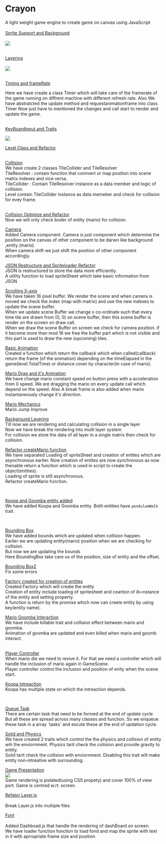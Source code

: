 # Crayon
A light weight game engine to create game on canvas using JavaScript<br/><br/>
[Sprite Support and Background](../../tree/110f6e95ebf5794fc69feea9b39a933364996c95)<br/><br/>
<img src="https://github.com/devanshugarg1994/Crayon/blob/master/Docs/BG.png" />
<br/><br/>

[Layering](../../tree/a4c70cd1b39b82dec59546dbdc87d20db11e9a82)<br/><br/>
<img src="https://github.com/devanshugarg1994/Crayon/blob/master/Docs/Layers.png" />
<br/><br/>

[Timing and frameRate](../../tree/9ebc3e740c2b0caaf2c8c4a77d9b216667054de4)<br/>

Here we have create a class Timer which will take care of the framerate of the game running on diffrent machine with different refresh rate.
Also We have abstratcted the update method and requestanimationframe into class Timer
Now just have to mentioned the changes and call start to render and update the game.
<br><br>

[KeyBoardInput and Traits](../../tree/dc47bebf8f5c80a7fe9dcc11da0c15f9606eb00b)<br/>

<img src="https://github.com/devanshugarg1994/Crayon/blob/master/Docs/Jump.png" /><br/>

[Level Class and Refactor](../../tree/381677ed31d640e866c48e87033de39ada91bea0)<br/><br/>

[Collision](../../tree/7aafc822ed6fb121f1826c04ebb6471471babd44)<br/>
We have create 2 classes TIleCollider and TileResolver <br/>
TileResolver : contain function that connvert or map position into scene matrix indexes and vice versa.<br/>
TileCollider : Contain TileResolver instance as a data member and logic of collision.<br/>
Level contain TileCollider instance as data memeber and check for collision for evey frame.<br/><br/>

[Collision Optimize and Refactor](../../tree/66d6b24860ad27d7126ef365be8e5cd99cdb376f)<br/>
Now we will only check boder of entity (mario) for collision.<br/>

[Camera](../../tree/98ef68f066d872b97e7ad9ec170ccd962e24024c)<br/>
Added Camera component. Camera is just component which determine the position on the canvas of other component to be darwn like background ,entity (mario). <br/>
When camera shift we just shift the position of other component accordingly.
<br/>

[JSON Restructure and Spriteloader Refactor](../../tree/b69ea8fe92bf7ed4a02c51fd53ebc86bb066ee76)<br/>
JSON is restructured to store the data more efficiently.<br/>
A utility function to load spriteSheet which take basic information from JSON
<br/>

[Scrolling X-axis](../../tree/d0bba6891d8b7ac9893ffc4578d2d2403dff3712)<br/>
We have taken 16 pixel buffer. We render the scene and when camera is moved we check the index (map with matrix)
and use the new indexes to update the scene buffer.<br/>
When we update scene Buffer we change x co-ordinate such that every time tile are drawn from (0, 0) on scene buffer, then this scene buffer is render on the screen on draw call.<br/>
When we draw the scene Buffer on screen we check for camera position. if it become more than mod 16 we free the buffer part which is not visible and this part is used to draw the new (upcoming) tiles.
<br/>

[Basic Animation](../../tree/4d3e6beb220ff3ca9200a1d8d334ad77271ea850)<br/>
Created a function which return the callback which when called(callback) return the frame (of the animation)
depending on the timeElapsed in the game(level.TotalTime) or distance cover by character(in case of mario).
<br/>

[Mario Drag and it's Animation](../../tree/1e3a3fe47a37717ec50c077dec873d44f6657e4a)<br/>
We have change mario constant speed on button press with a acceleration from 0 speed. We are dragging the mario on every
update call which depend on the speed.
Also A break frame is also added when mario instantaneously change it's direction. 
<br/>

[Mario Mechanics](../../tree/61b297b11f3c11ca9f3bcbbb2031d263b8ffc767)<br/>
Mario Jump Improve
<br/>


[Background Layering](../../tree/e4d6b667fc14c7218fd43f5f5df1f0b69dd0604d)<br/>
Till now we are rendering and calculating collision in a single layer<br/>
Now we have break the rendering into multi layer system<br/>
For collision we store the data of all layer in a single matrix  then check for collision.
<br/>

[Refactor createMario function](../../tree/3cd71b470613691344dc6dd738ea767e81414df0)<br/>
We have separated
Loading of spriteSheet and creation of entites which are asynchronous earlier. Now creation of entites are now synchronous as now thenable return a function which is used in script to create the object(entities).<br/>
Loading of sprite is still asynchronous.<br/>
Refactor createMario function.

<br/>

[Koopa and Goomba entity added](../../tree/32ad405bc21571bf914ace36ebcd0779889804a8)<br/>
We have added Koopa and Goomba entity. Both entities have `pendulumWalk` trait.

<br/>


[Bounding Box](../../tree/260db2f60bc85874177477b60dee5f1deb445ec7)<br/>
We have added bounds which are updated when collision happen.<br/>
Earlier we are updating entity(mario) position when we are checking for collision.<br/>
But now we are updating the bounds<br/>
Here BoundingBox take care us of the position, size of entity and the offset. 
<br/>

[Bounding Box2](../../tree/6547a5ea3270cc80401e87dde7d4c7ef2ace6ef2)<br/>
Fix some errors
<br/>

[Factory created for creation of entites](../../tree/3041d43dc48b01d50561ef61d82cba35a145b3f9)<br/>
Created Factory which will create the entity<br/>
Creation of entity include loading of spritesheet and ceartion of ib=nstance of the entity and setting property.
<br/>
A function is return by the promise which now can craete entity by using key(entity name). 
<br/>

[Mario Goomba Interaction](../../tree/c2b170096e83d3f5a6ca1ab5afd018561f3833d4)<br/>
We have include killable trait and collision effect between mario and goomba.
<br/>
Animation of goomba are updated and even killed when mario and goomb interact.  
<br/>

[Player Controller](../../tree/60a3002d270512b9a6e252c16716fd22d96839ab)<br/>
When mario die we need to revive it. For that we need a controller which will handle the inclusion of mario again in GameScene.<br/>
Player controller control the inclusion and position of enity when the scene start.
<br/>

[Koopa Intreaction](../../tree/44d5de163ac224a71c84b75d01cedc0995d51341)<br/>
Koopa has multiple state on which the intreaction depends.<br/>

<br/>

[Queue Task](../../tree/8206376a20f2ce7d913d61d59ede10106ac0a4c1)<br/>
There are certain task that need to be formed at the end of update cycle<br/>
But all these are spread across many classes and function. So we enqueue these task in a array `tasks' and excute these at the end of updation cycle.
<br/>

[Solid and  Physics](../../tree/91f6284e4e5a2b6800225e140dce13a0ecef6d49)<br/>
We have created 2 traits which control the the physics and collision of entity wih the enviornment.
Physics tarit check the coliision and provide gravity to entity.<br/>
Solid tarit check the collision with enviornment. Disabling this trait will make entity non-intreative with surrounding.
<br/>

[Game Presentation](../../tree/02599f20cc83fb99153a93322d4350527f1f4f24)<br/>
<img src="https://github.com/devanshugarg1994/Crayon/blob/master/Docs/GamePresenatation.png" />
<br/>
Game rendering is pixlated(using CSS propety) and  cover 100% of view port. Game is centred w.rt. screen.
<br/>


[Refator Layer.js](../../tree/df58d23e092472ac5afb82769e72778520f53ac4)<br/>
<br/>
Break Layer.js into multiple files
<br/>

[Font](../../tree/ae62501ec77d9ec9837dcbd07fc9a175a107e9e1)<br/>
<br/>
Added Dashboad.js that handle the rendering of dashBoard on screen.<br/>
We have loader function function to load fond and map the sprite with text in it with aprropriate frame size and position

<br/>



